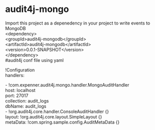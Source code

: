 # audit4j-mongo

Import this project as a depenedency in your project to write events to MongoDB<br>
\<dependency\><br>
			\<groupId\>audit4j-mongodb\</groupId\><br>
			\<artifactId\>audit4j-mongodb\</artifactId\><br>
			\<version\>0.0.1-SNAPSHOT\</version\><br>
		\</dependency\><br>
#audit4j conf file using yaml

!Configuration<br>
handlers: <br>
<p>- !com.expenner.audit4j.mongo.handler.MongoAuditHandler<br>
  host: localhost<br>
  port: 27017<br>
  collection: audit_logs<br>
  dbName: audit_logs<br>
- !org.audit4j.core.handler.ConsoleAuditHandler {}<br>
layout: !org.audit4j.core.layout.SimpleLayout {}<br>
metaData: !com.spring.sample.config.AuditMetaData {}</p>
